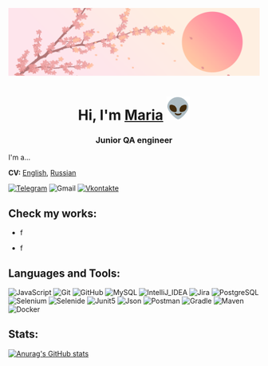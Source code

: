 ![Header](assets/header.png)
<h1 align="center">Hi, I'm <a href="https://t.me/@meritra" target="_blank">Maria</a>
<img src="assets/alien1.gif" height="47"/></h1>
<h3 align="center">Junior QA engineer</h3>

I'm a...

**CV:** [English](http://), [Russian](http://)

[![Telegram](https://img.shields.io/badge/-Telegram-090909?style=for-the-badge&logo=telegram&logoColor=27A0D9)](https://t.me/meritra)
![Gmail](https://img.shields.io/badge/-melnikovamaria1708@gmail.com-090909?style=for-the-badge&logo=Gmail&logoColor=FF0000)
[![Vkontakte](https://img.shields.io/badge/-Vkontakte-090909?style=for-the-badge&logo=Vk&logoColor=4F7DB3)](https://vk.com/irelinamerser)

## Check my works:
+ f
* f

## Languages and Tools:
![JavaScript](https://img.shields.io/badge/-JavaScript-090909?style=for-the-badge&logo=JavaScript&logoColor=E9D54D)
![Git](https://img.shields.io/badge/-Git-F24343?style=for-the-badge&logo=Git&logoColor=FFFFFF)
![GitHub](https://img.shields.io/badge/-GitHub-090909?style=for-the-badge&logo=GitHub&logoColor=FFFFFF)
![MySQL](https://img.shields.io/badge/-MySQL-62A3E4?style=for-the-badge&logo=MySQL&logoColor=FFFFFF)
![IntelliJ_IDEA](https://img.shields.io/badge/-IntelliJ_IDEA-090909?style=for-the-badge&logo=IntelliJIDEA&logoColor=FFFFFF)
![Jira](https://img.shields.io/badge/-Jira-0059FF?style=for-the-badge&logo=Jira&logoColor=FFFFFF)
![PostgreSQL](https://img.shields.io/badge/-PostgreSQL-9049E1?style=for-the-badge&logo=PostgreSQL&logoColor=FFFFFF)
![Selenium](https://img.shields.io/badge/-Selenium-07CD14?style=for-the-badge&logo=Selenium&logoColor=FFFFFF)
![Selenide](https://img.shields.io/badge/-Selenide-EBA907?style=for-the-badge&logo=Selenium&logoColor=FFFFFF)
![Junit5](https://img.shields.io/badge/-Junit5-45BE1B?style=for-the-badge&logo=Junit5&logoColor=FFFFFF)
![Json](https://img.shields.io/badge/-Json-090909?style=for-the-badge&logo=Json&logoColor=FFFFFF)
![Postman](https://img.shields.io/badge/-Postman-FC8A01?style=for-the-badge&logo=Postman&logoColor=FFFFFF)
![Gradle](https://img.shields.io/badge/-Gradle-07765D?style=for-the-badge&logo=Gradle&logoColor=FFFFFF)
![Maven](https://img.shields.io/badge/-Apache_Maven-CE0067?style=for-the-badge&logo=ApacheMaven&logoColor=FFFFFF)
![Docker](https://img.shields.io/badge/-Docker-00D6F8?style=for-the-badge&logo=Docker&logoColor=FFFFFF)

## Stats: 
[![Anurag's GitHub stats](https://github-readme-stats.vercel.app/api?username=MeritRa)](https://github.com/anuraghazra/github-readme-stats)